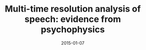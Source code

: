 ---
title: "Multi-time resolution analysis of speech: evidence from psychophysics"
collection: publications
permalink: /publication/2015_multi-time-resolution-analysis-of-speech:-evidence
date: 2015-01-07
year: 2015
venue: 'Frontiers in Neuroscience'
authors: 'Chait M, Greenberg S, Arai T, Simon JZ, Poeppel D'
number: '127'
citation: 'Chait M, Greenberg S, Arai T, Simon JZ, Poeppel D (2015). Multi-time resolution analysis of speech: evidence from psychophysics. Frontiers in Neuroscience.'
category: 'article'
---